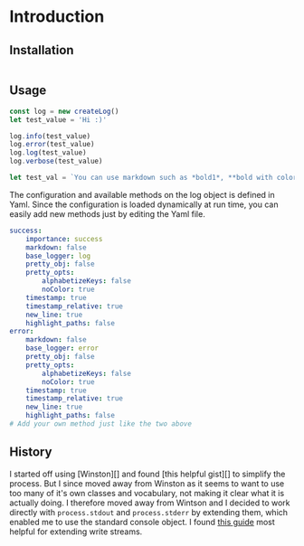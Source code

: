 # Introduction

## Installation

```shell

```

## Usage

```javascript
const log = new createLog()
let test_value = 'Hi :)'

log.info(test_value)
log.error(test_value)
log.log(test_value)
log.verbose(test_value)

let test_val = `You can use markdown such as *bold1*, **bold with color**, _italics_, __italics with color__, ~~strikethrough~~.`
```

The configuration and available methods on the log object is defined in Yaml. Since the configuration is loaded dynamically at run time, you can easily add new methods just by editing the Yaml file.

```yaml
success:
    importance: success
    markdown: false
    base_logger: log
    pretty_obj: false
    pretty_opts:
        alphabetizeKeys: false
        noColor: true
    timestamp: true
    timestamp_relative: true
    new_line: true
    highlight_paths: false
error:
    markdown: false
    base_logger: error
    pretty_obj: false
    pretty_opts:
        alphabetizeKeys: false
        noColor: true
    timestamp: true
    timestamp_relative: true
    new_line: true
    highlight_paths: false
# Add your own method just like the two above
```

## History

I started off using [Winston][] and found [this helpful gist][] to simplify the process. But I since moved away from Winston as it seems to want to use too many of it's own classes and vocabulary, not making it clear what it is actually doing. I therefore moved away from Wintson and I decided to work directly with `process.stdout` and `process.stderr` by extending them, which enabled me to use the standard console object. I found [this guide][] most helpful for extending write streams.

[wintson]: https://www.npmjs.com/package/winston 'Winston'
[helpful gist]: https://gist.github.com/Xeoncross/b8a735626559059353f21a000f7faa4b 'helpful gist'
[this guide]: https://www.acuriousanimal.com/2015/08/31/how-to-read-from-a-writable-stream-httpserverresponse-in-node.html 'How to read from a writable tream(http.ServerResponse) in Node'
